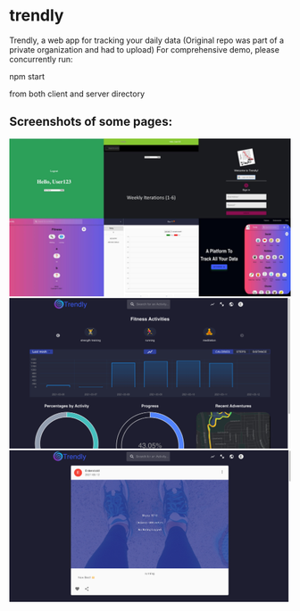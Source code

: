 # trendly
Trendly, a web app for tracking your daily data (Original repo was part of a private organization and had to upload)
For comprehensive demo, please concurrently run: 

npm start 

from both client and server directory

## Screenshots of some pages:


<img src="./4.jpg">


<img src="./1.png" >

<img src="./2.png" >
